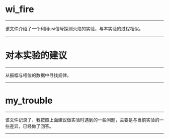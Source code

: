 # wi_fire
****
该文件介绍了一个利用csi信号探测火焰的实验，与本实验的过程相似。
****
# 对本实验的建议
****
从振幅与相位的数据中寻找规律。
****
# my_trouble
****
该文件记录了，我按照上面建议做实验时遇到的一些问题，主要是与当前实验的一些差异，已经做了回答。
****
